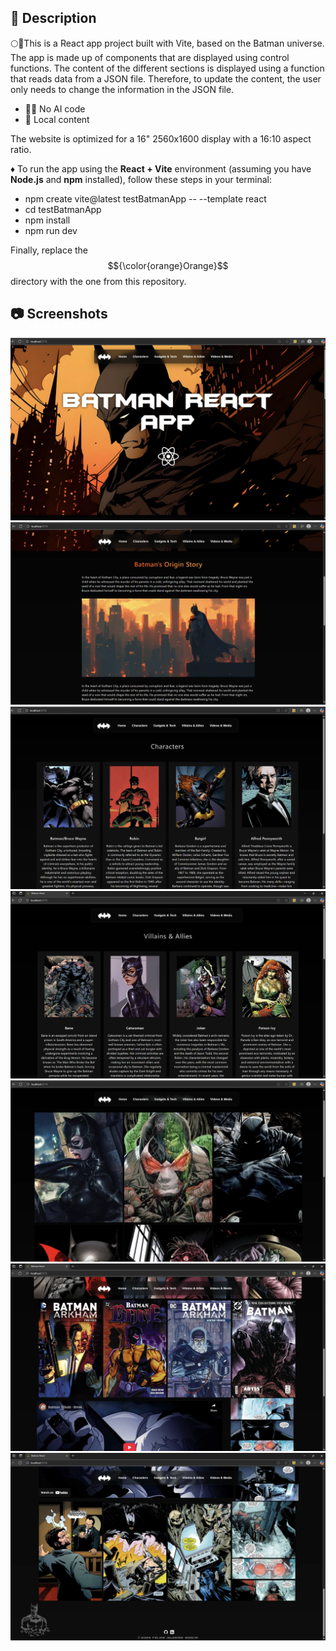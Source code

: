 ## 📄 Description

🌕🦇This is a React app project built with Vite, based on the Batman universe. The app is made up of components that are displayed using control functions.
The content of the different sections is displayed using a function that reads data from a JSON file. Therefore, to update the content, the user only needs to change the information in the JSON file.

* 🚫🤖 No AI code 
* 📁 Local content

The website is optimized for a 16" 2560x1600 display with a 16:10 aspect ratio.

♦️ To run the app using the **React + Vite** environment (assuming you have **Node.js** and **npm** installed), follow these steps in your terminal:

* npm create vite@latest testBatmanApp -- --template react
* cd testBatmanApp
* npm install
* npm run dev

Finally, replace the $${\color{orange}Orange}$$ directory with the one from this repository.
    

## 📷 Screenshots

![Screenshot1](screenshots/Screenshot1.webp)
![Screenshot2](screenshots/Screenshot2.webp)
![Screenshot3](screenshots/Screenshot3.webp)
![Screenshot4](screenshots/Screenshot4.webp)
![Screenshot5](screenshots/Screenshot5.webp)
![Screenshot6](screenshots/Screenshot6.webp)
![Screenshot7](screenshots/Screenshot7.webp)



  




